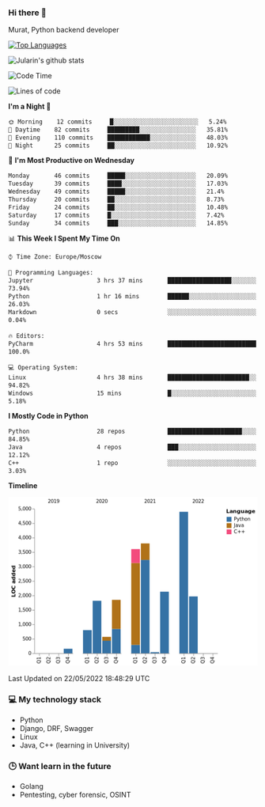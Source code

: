 ### Hi there 👋

Murat, Python backend developer

[![Top Languages](https://github-readme-stats.vercel.app/api/top-langs/?username=Jularin&layout=compact)]()

![Jularin's github stats](https://github-readme-stats.vercel.app/api?username=Jularin&show_icons=true&include_all_commits=true&count_private=true)

<!--START_SECTION:waka-->
![Code Time](http://img.shields.io/badge/Code%20Time-0%20secs-blue)

![Lines of code](https://img.shields.io/badge/From%20Hello%20World%20I%27ve%20Written-22%20Thousand%20lines%20of%20code-blue)

**I'm a Night 🦉** 

```text
🌞 Morning    12 commits     █░░░░░░░░░░░░░░░░░░░░░░░░   5.24% 
🌆 Daytime    82 commits     █████████░░░░░░░░░░░░░░░░   35.81% 
🌃 Evening    110 commits    ████████████░░░░░░░░░░░░░   48.03% 
🌙 Night      25 commits     ██░░░░░░░░░░░░░░░░░░░░░░░   10.92%

```
📅 **I'm Most Productive on Wednesday** 

```text
Monday       46 commits     █████░░░░░░░░░░░░░░░░░░░░   20.09% 
Tuesday      39 commits     ████░░░░░░░░░░░░░░░░░░░░░   17.03% 
Wednesday    49 commits     █████░░░░░░░░░░░░░░░░░░░░   21.4% 
Thursday     20 commits     ██░░░░░░░░░░░░░░░░░░░░░░░   8.73% 
Friday       24 commits     ██░░░░░░░░░░░░░░░░░░░░░░░   10.48% 
Saturday     17 commits     █░░░░░░░░░░░░░░░░░░░░░░░░   7.42% 
Sunday       34 commits     ███░░░░░░░░░░░░░░░░░░░░░░   14.85%

```


📊 **This Week I Spent My Time On** 

```text
⌚︎ Time Zone: Europe/Moscow

💬 Programming Languages: 
Jupyter                  3 hrs 37 mins       ██████████████████░░░░░░░   73.94% 
Python                   1 hr 16 mins        ██████░░░░░░░░░░░░░░░░░░░   26.03% 
Markdown                 0 secs              ░░░░░░░░░░░░░░░░░░░░░░░░░   0.04%

🔥 Editors: 
PyCharm                  4 hrs 53 mins       █████████████████████████   100.0%

💻 Operating System: 
Linux                    4 hrs 38 mins       ███████████████████████░░   94.82% 
Windows                  15 mins             █░░░░░░░░░░░░░░░░░░░░░░░░   5.18%

```

**I Mostly Code in Python** 

```text
Python                   28 repos            █████████████████████░░░░   84.85% 
Java                     4 repos             ███░░░░░░░░░░░░░░░░░░░░░░   12.12% 
C++                      1 repo              ░░░░░░░░░░░░░░░░░░░░░░░░░   3.03%

```


**Timeline**

![Chart not found](https://raw.githubusercontent.com/Jularin/Jularin/main/charts/bar_graph.png) 


 Last Updated on 22/05/2022 18:48:29 UTC
<!--END_SECTION:waka-->

### 💻 My technology stack
 - Python
 - Django, DRF, Swagger
 - Linux 
 - Java, C++ (learning in University)

### 🕒 Want learn in the future
 - Golang
 - Pentesting, cyber forensic, OSINT
